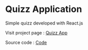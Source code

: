 # Quizz Application

Simple quizz developed with React.js

Visit project page : [Quizz App](https://antonia000.github.io/Quizz-Application/)

Source code : [Code](https://github.com/Antonia000/Quizz-Application/tree/master)
